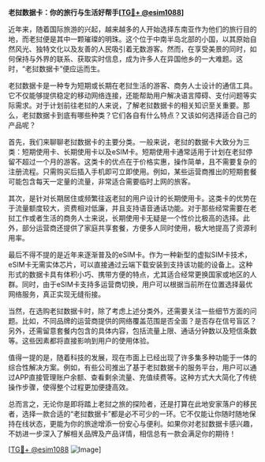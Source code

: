 **老挝数据卡：你的旅行与生活好帮手[[TG💪+ @esim1088](https://t.me/s/esim1088)]**

近年来，随着国际旅游的兴起，越来越多的人开始选择东南亚作为他们的旅行目的地，而老挝便是其中一颗璀璨的明珠。这个位于中南半岛北部的小国，以其原始自然风光、独特文化以及友善的人民吸引着无数游客。然而，在享受美景的同时，如何保持与外界的联系、获取实时信息，成为许多人在异国他乡的一大难题。这时，“老挝数据卡”便应运而生。

老挝数据卡是一种专为短期或长期在老挝生活的游客、商务人士设计的通信工具。它不仅能够提供稳定的移动网络连接，还能帮助用户解决语言障碍、支付问题等实际需求。对于计划前往老挝的人来说，了解老挝数据卡的相关知识至关重要。那么，老挝数据卡到底有哪些种类？它们各自有什么特点？又该如何选择适合自己的产品呢？

首先，我们来聊聊老挝数据卡的主要分类。一般来说，老挝的数据卡大致分为三类：短期使用卡、长期使用卡以及eSIM卡。短期使用卡通常适用于计划在老挝停留不超过一个月的游客。这类卡的优点在于价格实惠，操作简单，且不需要复杂的注册流程。只需购买后插入手机即可立即使用。例如，某些运营商推出的短期套餐可能包含每天一定量的流量，非常适合需要临时上网的旅客。

其次，是针对长期居住或频繁往返老挝的用户设计的长期使用卡。这类卡的优势在于流量额度较大，资费相对低廉，并且支持语音通话功能。对于那些经常需要在老挝工作或者生活的商务人士来说，长期使用卡无疑是一个性价比极高的选择。此外，部分运营商还提供了家庭共享套餐，方便多人同时使用，极大地提高了资源利用率。

最后不得不提的是近年来逐渐普及的eSIM卡。作为一种新型的虚拟SIM卡技术，eSIM卡无需实体芯片，可以直接通过云端下载安装到支持该功能的设备上。这种形式的数据卡具有体积小巧、携带方便的特点，尤其适合经常更换国家或地区的人群。同时，由于eSIM卡支持多运营商切换，用户可以根据当前所在位置选择最优网络服务，真正实现无缝衔接。

当然，在选购老挝数据卡时，除了考虑上述分类外，还需要关注一些细节方面的问题。比如，不同品牌的运营商提供的网络覆盖范围是否全面？是否存在信号盲区？另外，还需留意套餐内包含的具体内容，包括流量上限、通话分钟数以及短信条数等。这些因素都将直接影响到用户的使用体验。

值得一提的是，随着科技的发展，现在市面上已经出现了许多集多种功能于一体的综合性解决方案。例如，有些公司推出了基于老挝数据卡的服务平台，用户可以通过APP直接管理账户余额、查看剩余流量、充值续费等。这种方式大大简化了传统操作步骤，使得整个过程更加便捷高效。

总而言之，无论你是即将踏上老挝之旅的探险者，还是打算在此地安家落户的移民者，选择一款合适的“老挝数据卡”都是必不可少的一环。它不仅能让你随时随地保持在线状态，更能为你的旅途增添一份安心与便利。如果你对老挝数据卡感兴趣，不妨进一步深入了解相关品牌及产品详情，相信总有一款会满足你的期待！

[[TG💪+ @esim1088](https://t.me/s/esim1088) ![Image](https://i.postimg.cc/4NQfJmqS/Snipaste-2025-05-13-00-14-12.png)]